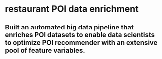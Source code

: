 # restaurant POI data enrichment
## Built an automated big data pipeline that enriches POI datasets to enable data scientists to optimize POI recommender with an extensive pool of feature variables.
